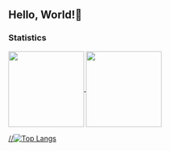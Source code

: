 ## Hello, World!👋

### Statistics
<a href="https://github.com/anuraghazra/github-readme-stats">
  <img align="center" src="https://github-readme-stats.vercel.app/api?username=Choiseokmin&show_icons=true&theme=dark" height="150px" />
  <img align="center" src="https://github-readme-stats.vercel.app/api/top-langs/?username=Choiseokmin&layout=compact&theme=dark" height="150px" />

  //[![Top Langs](https://github-readme-stats.vercel.app/api/top-langs/?username=Choiseokmin&layout=compact)](https://github.com/Choiseokmin/github-readme-stats)
</a>

###

